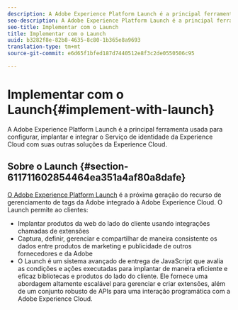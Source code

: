 ```yaml
---
description: A Adobe Experience Platform Launch é a principal ferramenta usada para configurar, implantar e integrar o Serviço de identidade da Experience Cloud com suas outras soluções da Experience Cloud.
seo-description: A Adobe Experience Platform Launch é a principal ferramenta usada para configurar, implantar e integrar o Serviço de identidade da Experience Cloud com suas outras soluções da Experience Cloud.
seo-title: Implementar com o Launch
title: Implementar com o Launch
uuid: b3282f8e-82b8-4635-8c80-1b365e8a9693
translation-type: tm+mt
source-git-commit: e6d65f1bfed187d7440512e8f3c2de0550506c95

---
```



# Implementar com o Launch{#implement-with-launch}

A Adobe Experience Platform Launch é a principal ferramenta usada para configurar, implantar e integrar o Serviço de identidade da Experience Cloud com suas outras soluções da Experience Cloud.

## Sobre o Launch {#section-611711602854464ea351a4af80a8dafe}

[O Adobe Experience Platform Launch](https://docs.adobelaunch.com/) é a próxima geração do recurso de gerenciamento de tags da Adobe integrado à Adobe Experience Cloud. O Launch permite ao clientes:

* Implantar produtos da web do lado do cliente usando integrações chamadas de extensões
* Captura, definir, gerenciar e compartilhar de maneira consistente os dados entre produtos de marketing e publicidade de outros fornecedores e da Adobe
* O Launch é um sistema avançado de entrega de JavaScript que avalia as condições e ações executadas para implantar de maneira eficiente e eficaz bibliotecas e produtos do lado do cliente. Ele fornece uma abordagem altamente escalável para gerenciar e criar extensões, além de um conjunto robusto de APIs para uma interação programática com a Adobe Experience Cloud.

